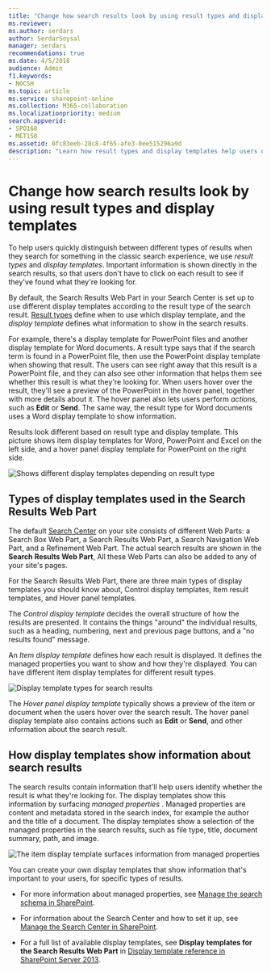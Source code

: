 ```yaml
---
title: "Change how search results look by using result types and display templates"
ms.reviewer: 
ms.author: serdars
author: SerdarSoysal
manager: serdars
recommendations: true
ms.date: 4/5/2018
audience: Admin
f1.keywords:
- NOCSH
ms.topic: article
ms.service: sharepoint-online
ms.collection: M365-collaboration
ms.localizationpriority: medium
search.appverid:
- SPO160
- MET150
ms.assetid: 0fc83eeb-28c8-4f65-afe3-0ee515296a9d
description: "Learn how result types and display templates help users quickly distinguish between different types of search results in SharePoint."
---
```


# Change how search results look by using result types and display templates

To help users quickly distinguish between different types of results when they search for something in the classic search experience, we use *result types* and *display templates*. Important information is shown directly in the search results, so that users don't have to click on each result to see if they've found what they're looking for.
  
By default, the Search Results Web Part in your Search Center is set up to use different display templates according to the result type of the search result. [Result types](manage-result-types.md) define when to use which display template, and the *display template* defines what information to show in the search results.
  
For example, there's a display template for PowerPoint files and another display template for Word documents. A result type says that if the search term is found in a PowerPoint file, then use the PowerPoint display template when showing that result. The users can see right away that this result is a PowerPoint file, and they can also see other information that helps them see whether this result is what they're looking for. When users hover over the result, they'll see a preview of the PowerPoint in the hover panel, together with more details about it. The hover panel also lets users perform  *actions,*  such as **Edit** or **Send**. The same way, the result type for Word documents uses a Word display template to show information.
  
Results look different based on result type and display template. This picture shows item display templates for Word, PowerPoint and Excel on the left side, and a hover panel display template for PowerPoint on the right side.

![Shows different display templates depending on result type](media/29d9c7d2-82d3-483d-9aa9-e298c6b6b0b0.png)
  
## Types of display templates used in the Search Results Web Part
<a name="__toc358893940"> </a>

The default [Search Center](manage-search-center.md) on your site consists of different Web Parts: a Search Box Web Part, a Search Results Web Part, a Search Navigation Web Part, and a Refinement Web Part. The actual search results are shown in the **Search Results Web Part**, All these Web Parts can also be added to any of your site's pages.
  
For the Search Results Web Part, there are three main types of display templates you should know about, Control display templates, Item result templates, and Hover panel templates.
  
The  *Control display template*  decides the overall structure of how the results are presented. It contains the things "around" the individual results, such as a heading, numbering, next and previous page buttons, and a "no results found" message.
  
An  *Item display template*  defines how each result is displayed. It defines the managed properties you want to show and how they're displayed. You can have different item display templates for different result types.
  
![Display template types for search results](media/b780c116-22b4-4138-9da9-a9026f32f8c5.png)
  
The  *Hover panel display template*  typically shows a preview of the item or document when the users hover over the search result. The hover panel display template also contains actions such as **Edit** or **Send**, and other information about the search result.
  
## How display templates show information about search results
<a name="__toc358885097"> </a>

The search results contain information that'll help users identify whether the result is what they're looking for. The display templates show this information by surfacing  *managed properties*  . Managed properties are content and metadata stored in the search index, for example the author and the title of a document. The display templates show a selection of the managed properties in the search results, such as file type, title, document summary, path, and image.
  
![The item display template surfaces information from managed properties](media/d9835a2c-db5c-4725-b3e3-9476ac505f4e.png)
  
You can create your own display templates that show information that's important to your users, for specific types of results.
  
- For more information about managed properties, see [Manage the search schema in SharePoint](manage-search-schema.md).
    
- For information about the Search Center and how to set it up, see [Manage the Search Center in SharePoint](manage-search-center.md).
    
- For a full list of available display templates, see **Display templates for the Search Results Web Part** in [Display template reference in SharePoint Server 2013](../SharePointServer/technical-reference/display-template-reference-in-sharepoint-server.md).
